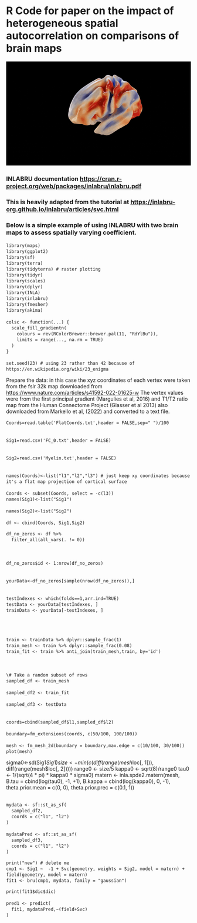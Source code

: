 # R Code for paper on the impact of heterogeneous spatial autocorrelation on comparisons of brain maps

![alt text](https://github.com/ActiveNeuroImaging/SpatialNonStationarity/blob/main/Spinning.gif "Spinning")

### INLABRU documentation https://cran.r-project.org/web/packages/inlabru/inlabru.pdf

### This is heavily adapted from the tutorial at https://inlabru-org.github.io/inlabru/articles/svc.html

### Below is a simple example of using INLABRU with two brain maps to assess spatially varying coefficient.
```
library(maps)
library(ggplot2)
library(sf)
library(terra)
library(tidyterra) # raster plotting
library(tidyr)
library(scales)
library(dplyr)
library(INLA)
library(inlabru)
library(fmesher)
library(akima)

colsc <- function(...) {
  scale_fill_gradientn(
    colours = rev(RColorBrewer::brewer.pal(11, "RdYlBu")),
    limits = range(..., na.rm = TRUE)
  )
}

set.seed(23) # using 23 rather than 42 because of https://en.wikipedia.org/wiki/23_enigma
```





Prepare the data: in this case the xyz coordinates of each vertex were taken from the fslr 32k map downloaded from https://www.nature.com/articles/s41592-022-01625-w 
The vertex values were from the first principal gradient (Margulies et al, 2016) and T1/T2 ratio map from the Human Connectome Project (Glasser et al 2013) also downloaded from Markello et al, (2022) and converted to a text file.
```
Coords=read.table('FlatCoords.txt',header = FALSE,sep=" ")/100


Sig1=read.csv('FC_0.txt',header = FALSE) 


Sig2=read.csv('Myelin.txt',header = FALSE)


names(Coords)<-list("l1","l2","l3") # just keep xy coordinates because it's a flat map projection of cortical surface

Coords <- subset(Coords, select = -c(l3))
names(Sig1)<-list("Sig1")

names(Sig2)<-list("Sig2")

df <- cbind(Coords, Sig1,Sig2)
```





```
df_no_zeros <- df %>% 
  filter_all(all_vars(. != 0))
  


df_no_zeros$id <- 1:nrow(df_no_zeros)


yourData<-df_no_zeros[sample(nrow(df_no_zeros)),]

 
testIndexes <- which(folds==1,arr.ind=TRUE)
testData <- yourData[testIndexes, ]
trainData <- yourData[-testIndexes, ]
	



train <- trainData %>% dplyr::sample_frac(1) 
train_mesh <- train %>% dplyr::sample_frac(0.08) 
train_fit <- train %>% anti_join(train_mesh,train, by='id')



\# Take a random subset of rows
sampled_df <- train_mesh

sampled_df2 <- train_fit

sampled_df3 <- testData


coords=cbind(sampled_df$l1,sampled_df$l2)

boundary=fm_extensions(coords, c(50/100, 100/100))

mesh <- fm_mesh_2d(boundary = boundary,max.edge = c(10/100, 30/100))
plot(mesh)

```
sigma0<-sd(Sig1$Sig1)
size <- min(c(diff(range(mesh$loc[, 1])), diff(range(mesh$loc[, 2]))))
range0 <- size/5
kappa0 <- sqrt(8)/range0
tau0 <- 1/(sqrt(4 * pi) * kappa0 * sigma0)
matern <- inla.spde2.matern(mesh, B.tau = cbind(log(tau0), -1, +1), B.kappa = cbind(log(kappa0), 
  0, -1), theta.prior.mean = c(0, 0), theta.prior.prec = c(0.1, 1))
```

mydata <- sf::st_as_sf(
  sampled_df2,
  coords = c("l1", "l2")
)

mydataPred <- sf::st_as_sf(
  sampled_df3,
  coords = c("l1", "l2")
)
```
```
print("new") # delete me
cmp1 <- Sig1 ~  -1 + Svc(geometry, weights = Sig2, model = matern) + field(geometry, model = matern)
fit1 <- bru(cmp1, mydata, family = "gaussian")
```
```
print(fit1$dic$dic)

pred1 <- predict(
  fit1, mydataPred,~(field+Svc)
)

```


